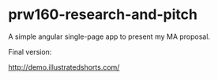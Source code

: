 prw160-research-and-pitch
=========================

A simple angular single-page app to present my MA proposal.

Final version:

http://demo.illustratedshorts.com/
